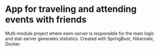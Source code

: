 # App for traveling and attending events with friends
Multi-module project where ewm-server is responsible for the main logic and stat-server generates statistics.
Created with SpringBoot, Hibernate, Docker.
